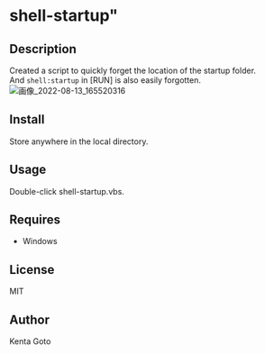 # shell-startup" 

## Description
Created a script to quickly forget the location of the startup folder.  
And ```shell:startup``` in [RUN] is also easily forgotten.  
![画像_2022-08-13_165520316](https://user-images.githubusercontent.com/10069642/184474759-7d8e89e3-1e7b-41d0-bdee-449c1e0bbec2.png)

## Install
Store anywhere in the local directory.

## Usage
Double-click shell-startup.vbs.

## Requires
- Windows

## License
MIT

## Author
Kenta Goto
